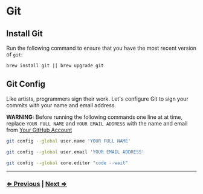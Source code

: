 # Git

## Install Git

Run the following command to ensure that you have the most recent version of `git`:

`brew install git || brew upgrade git`


## Git Config

Like artists, programmers sign their work. Let's configure Git to sign your commits with your name and email address.

**WARNING:** Before running the following commands one line at at time, replace `YOUR FULL NAME` and `YOUR EMAIL ADDRESS` with the name and email from [Your GitHub Account](https://github.com/settings/profile)

```bash
git config --global user.name 'YOUR FULL NAME'
```

```bash
git config --global user.email 'YOUR EMAIL ADDRESS'
```

```bash
git config --global core.editor "code --wait"
```

---

### [⇐ Previous](4-node) | [Next ⇒](6-tree)
